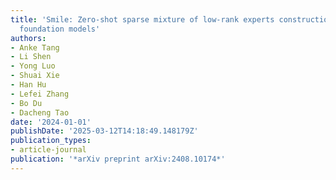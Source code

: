 ```yaml
---
title: 'Smile: Zero-shot sparse mixture of low-rank experts construction from pre-trained
  foundation models'
authors:
- Anke Tang
- Li Shen
- Yong Luo
- Shuai Xie
- Han Hu
- Lefei Zhang
- Bo Du
- Dacheng Tao
date: '2024-01-01'
publishDate: '2025-03-12T14:18:49.148179Z'
publication_types:
- article-journal
publication: '*arXiv preprint arXiv:2408.10174*'
---
```


